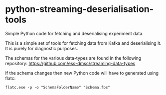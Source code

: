 # python-streaming-deserialisation-tools
Simple Python code for fetching and deserialising experiment data.

This is a simple set of tools for fetching data from Kafka and deserialising it.
It is purely for diagnostic purposes.

The schemas for the various data-types are found in the following repository:
https://github.com/ess-dmsc/streaming-data-types
 
If the schema changes then new Python code will have to generated using flatc:

```flatc.exe -p -o "SchemaFolderName" "Schema.fbs"```
